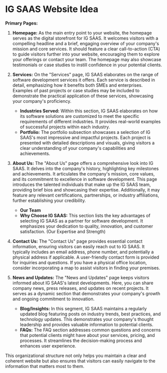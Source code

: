 # IG SAAS Website Idea

**Primary Pages:**

1. **Homepage:** As the main entry point to your website, the homepage serves as the digital storefront for IG SAAS. It welcomes visitors with a compelling headline and a brief, engaging overview of your company's mission and core services. It should feature a clear call-to-action (CTA) to guide visitors further into your website, encouraging them to explore your offerings or contact your team. The homepage may also showcase testimonials or case studies to instill confidence in your potential clients.  

2. **Services:** On the "Services" page, IG SAAS elaborates on the range of software development services it offers. Each service is described in detail, emphasizing how it benefits both SMEs and enterprises. Examples of past projects or case studies may be included to demonstrate the practical application of these services, showcasing your company's proficiency.
   - **Industries Served:** Within this section, IG SAAS elaborates on how its software solutions are customized to meet the specific requirements of different industries. It provides real-world examples of successful projects within each industry.
   - **Portfolio:** The portfolio subsection showcases a selection of IG SAAS's most impressive and impactful projects. Each project is presented with detailed descriptions and visuals, giving visitors a clear understanding of your company's capabilities and achievements.
  
3. **About Us:** The "About Us" page offers a comprehensive look into IG SAAS. It delves into the company's history, highlighting key milestones and achievements. It articulates the company's mission, core values, and its commitment to excellence in software development. This page introduces the talented individuals that make up the IG SAAS team, providing brief bios and showcasing their expertise. Additionally, it may feature any relevant certifications, partnerships, or industry affiliations, further establishing your credibility.
   - **Our Team**
   - **Why Choose IG SAAS:** This section lists the key advantages of selecting IG SAAS as a partner for software development. It emphasizes your dedication to quality, innovation, and customer satisfaction. (Our Expertise and Strength)

4. **Contact Us:** The "Contact Us" page provides essential contact information, ensuring visitors can easily reach out to IG SAAS. It typically includes an email address, phone number, and potentially a physical address if applicable. A user-friendly contact form is provided for inquiries and questions. If you have a physical office location, consider incorporating a map to assist visitors in finding your premises.

5. **News and Updates:** The "News and Updates" page keeps visitors informed about IG SAAS's latest developments. Here, you can share company news, press releases, and updates on recent projects. It serves as a dynamic section that demonstrates your company's growth and ongoing commitment to innovation.
   - **Blog/Insights:** In this segment, IG SAAS maintains a regularly updated blog featuring posts on industry trends, best practices, and technology updates. This demonstrates your company's thought leadership and provides valuable information to potential clients.
   - **FAQs:** The FAQ section addresses common questions and concerns that potential clients might have about your services, pricing, and processes. It streamlines the decision-making process and enhances user experience.

This organizational structure not only helps you maintain a clear and coherent website but also ensures that visitors can easily navigate to the information that matters most to them.
